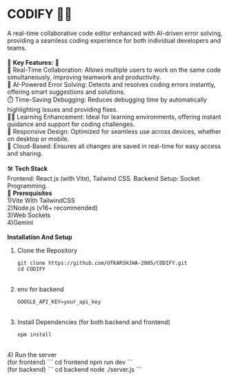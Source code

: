 # CODIFY 🧑‍💻
A real-time collaborative code editor enhanced with AI-driven error solving, providing a seamless coding experience for both individual developers and teams.<br/>
<br/>
🌟 <strong>Key Features:</strong> 🌟<br/>
👥 Real-Time Collaboration: Allows multiple users to work on the same code simultaneously, improving teamwork and productivity.<br/>
🤖 AI-Powered Error Solving: Detects and resolves coding errors instantly, offering smart suggestions and solutions.<br/>
⏱️ Time-Saving Debugging: Reduces debugging time by automatically highlighting issues and providing fixes.<br/>
🧑‍🏫 Learning Enhancement: Ideal for learning environments, offering instant guidance and support for coding challenges.<br/>
📱 Responsive Design: Optimized for seamless use across devices, whether on desktop or mobile.<br/>
💾 Cloud-Based: Ensures all changes are saved in real-time for easy access and sharing.<br/>
<br/>
🛠 <strong>Tech Stack </strong> <br/>
Frontend: React.js (with Vite), Tailwind CSS.
Backend Setup: Socket Programming.
<br/>
🔧 <strong>Prerequisites</strong> <br/>
1)Vite With TailwindCSS <br/>
2)Node.js (v16+ recommended) <br/>
3)Web Sockets <br/>
4)Gemini <br/>
<br/>
<strong>Installation And Setup </strong><br/>
1) Clone the Repository <br/>
   ```
   git clone https://github.com/UTKARSHJHA-2005/CODIFY.git
   cd CODIFY
   ```
   <br/>
2) env for backend <br/>
   ```
   GOOGLE_API_KEY=your_api_key
   ```
   <br/>
3) Install Dependencies (for both backend and frontend) <br/>
   ```
   npm install
   ```
  <br/>
4) Run the server <br/>
  (for frontend)
  ```
  cd frontend
  npm run dev
  ```
 <br/>
  (for backend)
  ```
  cd backend
  node ./server.js
  ```
